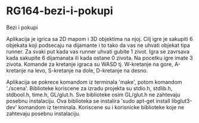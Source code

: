 # RG164-bezi-i-pokupi
Bezi i pokupi

Aplikacija je igrica sa 2D mapom i 3D objektima na njoj. Cilj igre je sakupiti 6 objekata koji podsecaju na dijamante i to tako da vas ne uhvati objekat tipa runner. Za svaki put kada vas runner uhvati gubite 1 zivot. Igra se zavrsava kada sakupite 6 dijamanata ili kada ostane 0 zivota. Na pocetku igre imate 3 zivota. Komande za kretanje igraca su WASD tj. 
W-kretanje na gore, A-kretanje na levo, S-kretanje na dole, D-kretanje na desno. 

Aplikacija se pokrece komandom iz terminala 'make', potom komandom './scena'. Biblioteke koriscene za izradu projekta su stdio.h, stdlib.h, stdbool.h, time.h, GL/glut.h. Sve biblioteke osim GL/glut.h ne zahtevaju posebnu instalaciju. Ova biblioteka se instalira 'sudo apt-get install libglut3-dev' komandom iz terminala. Koriscene su i korisnicke biblioteke koje ne zahtevaju posebnu instalaciju.
